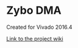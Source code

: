 # Zybo DMA <!-- Replace this line with the project name -->
Created for Vivado 2016.4

[Link to the project wiki](https://reference.digilentinc.com/learn/programmable-logic/tutorials/zybo-dma-audio-demo/start)

